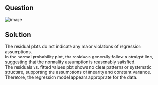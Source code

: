 ## Question
![image](https://github.com/user-attachments/assets/2d1b7e34-3024-4d4a-be33-efb3250a5f6c)

## Solution
The residual plots do not indicate any major violations of regression assumptions.  
In the normal probability plot, the residuals generally follow a straight line, suggesting that the normality assumption is reasonably satisfied.  
The residuals vs. fitted values plot shows no clear patterns or systematic structure, supporting the assumptions of linearity and constant variance.  
Therefore, the regression model appears appropriate for the data.
